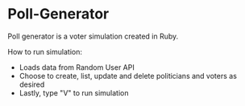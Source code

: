 # Poll-Generator

Poll generator is a voter simulation created in Ruby.

How to run simulation:

- Loads data from Random User API
- Choose to create, list, update and delete politicians and voters as desired
- Lastly, type "V" to run simulation
